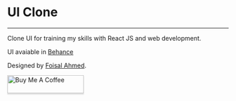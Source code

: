 # UI Clone

---

Clone UI for training my skills with React JS and web development.

UI avaiable in [Behance](https://www.behance.net/gallery/108160427/Dashboard?tracking_source=search_projects_recommended%7Cui%20ux%20software%20design)

Designed by [Foisal Ahmed](https://www.behance.net/foisalbiswas).

<a href="https://www.buymeacoffee.com/juniortrojilio" target="_blank"><img src="https://www.buymeacoffee.com/assets/img/custom_images/orange_img.png" alt="Buy Me A Coffee" style="height: 41px !important;width: 174px !important;box-shadow: 0px 3px 2px 0px rgba(190, 190, 190, 0.5) !important;-webkit-box-shadow: 0px 3px 2px 0px rgba(190, 190, 190, 0.5) !important;" ></a>

